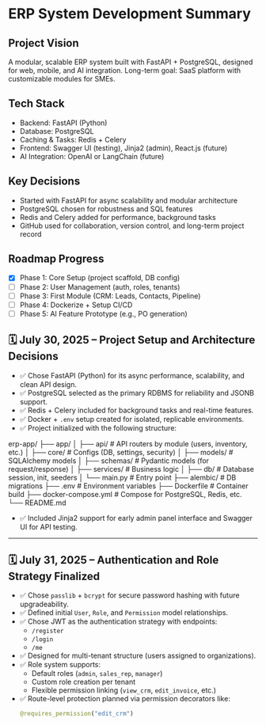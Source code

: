 # ERP System Development Summary

## Project Vision
A modular, scalable ERP system built with FastAPI + PostgreSQL, designed for web, mobile, and AI integration. Long-term goal: SaaS platform with customizable modules for SMEs.

## Tech Stack
- Backend: FastAPI (Python)
- Database: PostgreSQL
- Caching & Tasks: Redis + Celery
- Frontend: Swagger UI (testing), Jinja2 (admin), React.js (future)
- AI Integration: OpenAI or LangChain (future)

## Key Decisions
- Started with FastAPI for async scalability and modular architecture
- PostgreSQL chosen for robustness and SQL features
- Redis and Celery added for performance, background tasks
- GitHub used for collaboration, version control, and long-term project record

## Roadmap Progress
- [x] Phase 1: Core Setup (project scaffold, DB config)
- [ ] Phase 2: User Management (auth, roles, tenants)
- [ ] Phase 3: First Module (CRM: Leads, Contacts, Pipeline)
- [ ] Phase 4: Dockerize + Setup CI/CD
- [ ] Phase 5: AI Feature Prototype (e.g., PO generation)

## 🗓️ July 30, 2025 – Project Setup and Architecture Decisions

- ✅ Chose FastAPI (Python) for its async performance, scalability, and clean API design.
- ✅ PostgreSQL selected as the primary RDBMS for reliability and JSONB support.
- ✅ Redis + Celery included for background tasks and real-time features.
- ✅ Docker + `.env` setup created for isolated, replicable environments.
- ✅ Project initialized with the following structure:

erp-app/
├── app/
│ ├── api/ # API routers by module (users, inventory, etc.)
│ ├── core/ # Configs (DB, settings, security)
│ ├── models/ # SQLAlchemy models
│ ├── schemas/ # Pydantic models (for request/response)
│ ├── services/ # Business logic
│ ├── db/ # Database session, init, seeders
│ └── main.py # Entry point
├── alembic/ # DB migrations
├── .env # Environment variables
├── Dockerfile # Container build
├── docker-compose.yml # Compose for PostgreSQL, Redis, etc.
└── README.md

- ✅ Included Jinja2 support for early admin panel interface and Swagger UI for API testing.

---

## 🗓️ July 31, 2025 – Authentication and Role Strategy Finalized

- ✅ Chose `passlib` + `bcrypt` for secure password hashing with future upgradeability.
- ✅ Defined initial `User`, `Role`, and `Permission` model relationships.
- ✅ Chose JWT as the authentication strategy with endpoints:
  - `/register`
  - `/login`
  - `/me`
- ✅ Designed for multi-tenant structure (users assigned to organizations).
- ✅ Role system supports:
  - Default roles (`admin`, `sales_rep`, `manager`)
  - Custom role creation per tenant
  - Flexible permission linking (`view_crm`, `edit_invoice`, etc.)
- ✅ Route-level protection planned via permission decorators like:
  ```python
  @requires_permission("edit_crm")
